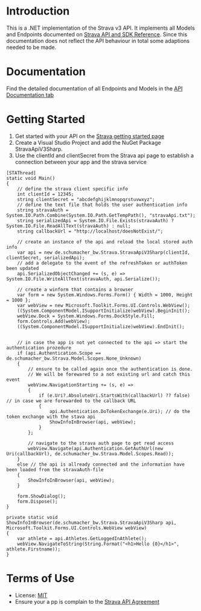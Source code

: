 # Introduction 
This is a .NET implementation of the Strava v3 API. It implements all Models and Endpoints documented on [Strava API and SDK Reference](https://developers.strava.com/docs/reference/). Since this documentation does not reflect the API behaviour in total some adaptions needed to be made.

# Documentation
Find the detailed documentation of all Endpoints and Models in the [API Documentation tab](api)

# Getting Started
1. Get started with your API on the [Strava getting started page](https://developers.strava.com/docs/getting-started/)
1. Create a Visual Studio Project and add the NuGet Package StravaApiV3Sharp.
1. Use the clientId and clientSecret from the Strava api page to establish a connection between your app and the strava service

```CSharp
[STAThread]
static void Main()
{
    // define the strava client specific info
    int clientId = 12345;
    string clientSecret = "abcdefghijklmnopqrstuvwxyz";
    // define the text file that holds the user authentication info
    string stravaAuth = System.IO.Path.Combine(System.IO.Path.GetTempPath(), "stravaApi.txt");
    string serializedApi = System.IO.File.Exists(stravaAuth) ? System.IO.File.ReadAllText(stravaAuth) : null;
    string callbackUrl = "http://localhost/doesNotExist/";

    // create an instance of the api and reload the local stored auth info
    var api = new de.schumacher_bw.Strava.StravaApiV3Sharp(clientId, clientSecret, serializedApi);
    // add a delegate to the event of the refreshToken or authToken been updated
    api.SerializedObjectChanged += (s, e) => System.IO.File.WriteAllText(stravaAuth, api.Serialize());

    // create a winform that contains a browser 
    var form = new System.Windows.Forms.Form() { Width = 1000, Height = 1000 };
    var webView = new Microsoft.Toolkit.Forms.UI.Controls.WebView();
    ((System.ComponentModel.ISupportInitialize)webView).BeginInit();
    webView.Dock = System.Windows.Forms.DockStyle.Fill;
    form.Controls.Add(webView);
    ((System.ComponentModel.ISupportInitialize)webView).EndInit();


    // in case the app is not yet connected to the api => start the authentication prozedure
    if (api.Authentication.Scope == de.schumacher_bw.Strava.Model.Scopes.None_Unknown)
    {
        // ensure to be called again once the authentication is done. 
        // We will be forewared to a not existing url and catch this event
        webView.NavigationStarting += (s, e) =>
        {
            if (e.Uri?.AbsoluteUri.StartsWith(callbackUrl) ?? false) // in case we are forewarded to the callback URL
            {
                api.Authentication.DoTokenExchange(e.Uri); // do the token exchange with the stava api
                ShowInfoInBrowser(api, webView);
            }
        };

        // navigate to the strava auth page to get read access 
        webView.Navigate(api.Authentication.GetAuthUrl(new Uri(callbackUrl), de.schumacher_bw.Strava.Model.Scopes.Read));
    }
    else // the api is allready connected and the information have been loaded from the stravaAuth-file
    {
        ShowInfoInBrowser(api, webView);
    }

    form.ShowDialog();
    form.Dispose();
}

private static void ShowInfoInBrowser(de.schumacher_bw.Strava.StravaApiV3Sharp api, Microsoft.Toolkit.Forms.UI.Controls.WebView webView)
{
    var athlete = api.Athletes.GetLoggedInAthlete();
    webView.NavigateToString(String.Format("<h1>Hello {0}</h1>", athlete.Firstname));
}
```

# Terms of Use
* License: [MIT](https://opensource.org/licenses/mit-license.php)
* Ensure your a pp is complain to the [Strava API Agreement](https://www.strava.com/legal/api)